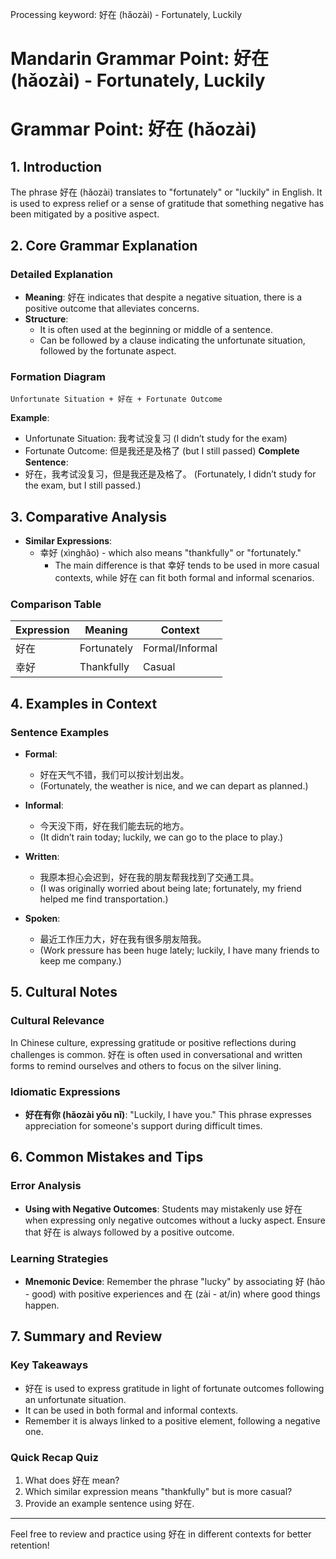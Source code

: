 Processing keyword: 好在 (hǎozài) - Fortunately, Luckily
# Mandarin Grammar Point: 好在 (hǎozài) - Fortunately, Luckily
# Grammar Point: 好在 (hǎozài)
## 1. Introduction
The phrase 好在 (hǎozài) translates to "fortunately" or "luckily" in English. It is used to express relief or a sense of gratitude that something negative has been mitigated by a positive aspect.
## 2. Core Grammar Explanation
### Detailed Explanation
- **Meaning**: 好在 indicates that despite a negative situation, there is a positive outcome that alleviates concerns.
- **Structure**: 
  - It is often used at the beginning or middle of a sentence.
  - Can be followed by a clause indicating the unfortunate situation, followed by the fortunate aspect.
### Formation Diagram
```
Unfortunate Situation + 好在 + Fortunate Outcome
```
**Example**: 
- Unfortunate Situation: 我考试没复习 (I didn’t study for the exam)
- Fortunate Outcome: 但是我还是及格了 (but I still passed)
**Complete Sentence**: 
- 好在，我考试没复习，但是我还是及格了。
         (Fortunately, I didn’t study for the exam, but I still passed.)
## 3. Comparative Analysis
- **Similar Expressions**: 
  - 幸好 (xìnghǎo) - which also means "thankfully" or "fortunately." 
    - The main difference is that 幸好 tends to be used in more casual contexts, while 好在 can fit both formal and informal scenarios.
  
### Comparison Table
| Expression | Meaning    | Context      |
|------------|------------|--------------|
| 好在       | Fortunately | Formal/Informal |
| 幸好       | Thankfully  | Casual       |
## 4. Examples in Context
### Sentence Examples
- **Formal**: 
  - 好在天气不错，我们可以按计划出发。
  - (Fortunately, the weather is nice, and we can depart as planned.)
  
- **Informal**: 
  - 今天没下雨，好在我们能去玩的地方。
  - (It didn’t rain today; luckily, we can go to the place to play.)
  
- **Written**: 
  - 我原本担心会迟到，好在我的朋友帮我找到了交通工具。
  - (I was originally worried about being late; fortunately, my friend helped me find transportation.)
- **Spoken**: 
  - 最近工作压力大，好在我有很多朋友陪我。
  - (Work pressure has been huge lately; luckily, I have many friends to keep me company.)
## 5. Cultural Notes
### Cultural Relevance
In Chinese culture, expressing gratitude or positive reflections during challenges is common. 好在 is often used in conversational and written forms to remind ourselves and others to focus on the silver lining.
### Idiomatic Expressions
- **好在有你 (hǎozài yǒu nǐ)**: "Luckily, I have you." This phrase expresses appreciation for someone's support during difficult times.
## 6. Common Mistakes and Tips
### Error Analysis
- **Using with Negative Outcomes**: Students may mistakenly use 好在 when expressing only negative outcomes without a lucky aspect. Ensure that 好在 is always followed by a positive outcome.
### Learning Strategies
- **Mnemonic Device**: Remember the phrase "lucky" by associating 好 (hǎo - good) with positive experiences and 在 (zài - at/in) where good things happen.
## 7. Summary and Review
### Key Takeaways
- 好在 is used to express gratitude in light of fortunate outcomes following an unfortunate situation.
- It can be used in both formal and informal contexts.
- Remember it is always linked to a positive element, following a negative one.
### Quick Recap Quiz
1. What does 好在 mean?
2. Which similar expression means "thankfully" but is more casual?
3. Provide an example sentence using 好在.
---
Feel free to review and practice using 好在 in different contexts for better retention!
